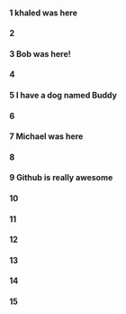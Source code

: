 #### 1 khaled was here
#### 2
#### 3 Bob was here!
#### 4
#### 5 I have a dog named Buddy
#### 6
#### 7 Michael was here
#### 8
#### 9 Github is really awesome
#### 10
#### 11
#### 12
#### 13
#### 14
#### 15